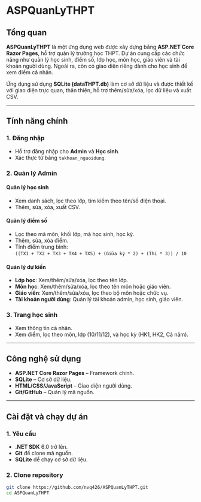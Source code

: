 # ASPQuanLyTHPT

## Tổng quan

**ASPQuanLyTHPT** là một ứng dụng web được xây dựng bằng **ASP.NET Core Razor Pages**, hỗ trợ quản lý trường học THPT. Dự án cung cấp các chức năng như quản lý học sinh, điểm số, lớp học, môn học, giáo viên và tài khoản người dùng. Ngoài ra, còn có giao diện riêng dành cho học sinh để xem điểm cá nhân.

Ứng dụng sử dụng **SQLite (dataTHPT.db)** làm cơ sở dữ liệu và được thiết kế với giao diện trực quan, thân thiện, hỗ trợ thêm/sửa/xóa, lọc dữ liệu và xuất CSV.

---

## Tính năng chính

### 1. Đăng nhập
- Hỗ trợ đăng nhập cho **Admin** và **Học sinh**.
- Xác thực từ bảng `takhoan_nguoidung`.

### 2. Quản lý Admin
#### Quản lý học sinh
- Xem danh sách, lọc theo lớp, tìm kiếm theo tên/số điện thoại.
- Thêm, sửa, xóa, xuất CSV.

#### Quản lý điểm số
- Lọc theo mã môn, khối lớp, mã học sinh, học kỳ.
- Thêm, sửa, xóa điểm.
- Tính điểm trung bình:  
  `((TX1 + TX2 + TX3 + TX4 + TX5) + (Giữa kỳ * 2) + (Thi * 3)) / 10`

#### Quản lý dự kiến
- **Lớp học**: Xem/thêm/sửa/xóa, lọc theo tên lớp.
- **Môn học**: Xem/thêm/sửa/xóa, lọc theo tên môn hoặc giáo viên.
- **Giáo viên**: Xem/thêm/sửa/xóa, lọc theo bộ môn hoặc chức vụ.
- **Tài khoản người dùng**: Quản lý tài khoản admin, học sinh, giáo viên.

### 3. Trang học sinh
- Xem thông tin cá nhân.
- Xem điểm, lọc theo môn, lớp (10/11/12), và học kỳ (HK1, HK2, Cả năm).

---

## Công nghệ sử dụng
- **ASP.NET Core Razor Pages** – Framework chính.
- **SQLite** – Cơ sở dữ liệu.
- **HTML/CSS/JavaScript** – Giao diện người dùng.
- **Git/GitHub** – Quản lý mã nguồn.

---

## Cài đặt và chạy dự án

### 1. Yêu cầu
- **.NET SDK** 6.0 trở lên.
- **Git** để clone mã nguồn.
- **SQLite** để chạy cơ sở dữ liệu.

### 2. Clone repository
```bash
git clone https://github.com/nvq426/ASPQuanLyTHPT.git
cd ASPQuanLyTHPT
